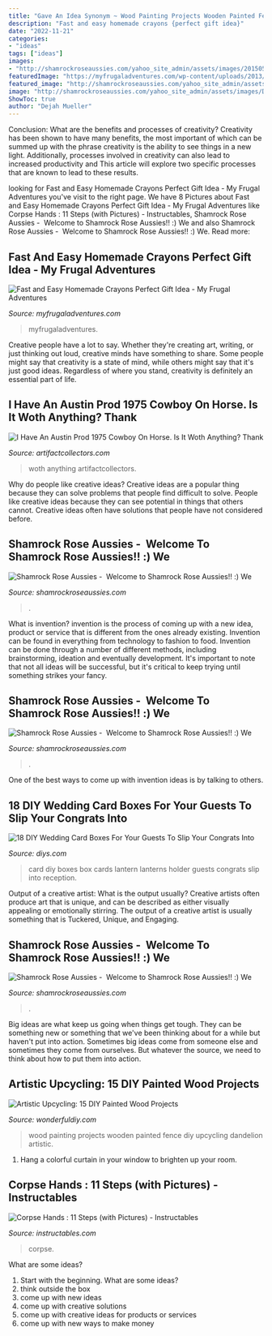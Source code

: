```yaml
---
title: "Gave An Idea Synonym ~ Wood Painting Projects Wooden Painted Fence Diy Upcycling Dandelion Artistic"
description: "Fast and easy homemade crayons {perfect gift idea}"
date: "2022-11-21"
categories:
- "ideas"
tags: ["ideas"]
images:
- "http://shamrockroseaussies.com/yahoo_site_admin/assets/images/20150531_153856.150212428_std.jpg"
featuredImage: "https://myfrugaladventures.com/wp-content/uploads/2013/12/Easy-Homemade-Crayons-your-children-will-love-this-and-you-wont-believe-how-easy-these-are-to-make..jpg"
featured_image: "http://shamrockroseaussies.com/yahoo_site_admin/assets/images/DSC_0716.10500500_std.jpg"
image: "http://shamrockroseaussies.com/yahoo_site_admin/assets/images/DSC_0207.114214806_std.jpg"
ShowToc: true
author: "Dejah Mueller"
---
```



Conclusion: What are the benefits and processes of creativity?
Creativity has been shown to have many benefits, the most important of which can be summed up with the phrase creativity is the ability to see things in a new light. Additionally, processes involved in creativity can also lead to increased productivity and This article will explore two specific processes that are known to lead to these results.

	

		
looking for Fast and Easy Homemade Crayons Perfect Gift Idea - My Frugal Adventures you've visit to the right page. We have 8 Pictures about Fast and Easy Homemade Crayons Perfect Gift Idea - My Frugal Adventures like Corpse Hands : 11 Steps (with Pictures) - Instructables, Shamrock Rose Aussies - ﻿﻿﻿ Welcome to Shamrock Rose Aussies!! :) We and also Shamrock Rose Aussies - ﻿﻿﻿ Welcome to Shamrock Rose Aussies!! :) We. Read more:
		
    
## Fast And Easy Homemade Crayons Perfect Gift Idea - My Frugal Adventures

<img loading=lazy src="https://myfrugaladventures.com/wp-content/uploads/2013/12/Easy-Homemade-Crayons-your-children-will-love-this-and-you-wont-believe-how-easy-these-are-to-make..jpg" onerror="this.onerror=null;this.src='https://tse3.mm.bing.net/th?id=OIP.PpivpX3AOxegthmNdsTIewHaKj&amp;pid=15.1';" alt="Fast and Easy Homemade Crayons Perfect Gift Idea - My Frugal Adventures">

_Source: myfrugaladventures.com_

>myfrugaladventures. 

	

Creative people have a lot to say. Whether they're creating art, writing, or just thinking out loud, creative minds have something to share. Some people might say that creativity is a state of mind, while others might say that it's just good ideas. Regardless of where you stand, creativity is definitely an essential part of life.

    
## I Have An Austin Prod 1975 Cowboy On Horse. Is It Woth Anything? Thank

<img loading=lazy src="https://d29jd5m3t61t9.cloudfront.net/artifactcollectors.com/images/fbfiles/images/625w/20170111_133230-813c969b323974f4d6daf88c9f98de7c_v_1517507952.jpg" onerror="this.onerror=null;this.src='https://tse4.mm.bing.net/th?id=OIP.sSyaVLkF0Xrlan0XbWdjDAHaEK&amp;pid=15.1';" alt="I Have An Austin Prod 1975 Cowboy On Horse. Is It Woth Anything? Thank">

_Source: artifactcollectors.com_

>woth anything artifactcollectors. 

	

Why do people like creative ideas?
Creative ideas are a popular thing because they can solve problems that people find difficult to solve. People like creative ideas because they can see potential in things that others cannot. Creative ideas often have solutions that people have not considered before.

    
## Shamrock Rose Aussies - ﻿﻿﻿ Welcome To Shamrock Rose Aussies!! :) We

<img loading=lazy src="http://shamrockroseaussies.com/yahoo_site_admin/assets/images/20150531_153856.150212428_std.jpg" onerror="this.onerror=null;this.src='https://tse3.mm.bing.net/th?id=OIP.uCWrIh62Eftr9AhZA4PBzAAAAA&amp;pid=15.1';" alt="Shamrock Rose Aussies - ﻿﻿﻿ Welcome to Shamrock Rose Aussies!! :) We">

_Source: shamrockroseaussies.com_

>. 

	

What is invention?
invention is the process of coming up with a new idea, product or service that is different from the ones already existing. Invention can be found in everything from technology to fashion to food. 
Invention can be done through a number of different methods, including brainstorming, ideation and eventually development. It's important to note that not all ideas will be successful, but it's critical to keep trying until something strikes your fancy.

    
## Shamrock Rose Aussies - ﻿﻿﻿ Welcome To Shamrock Rose Aussies!! :) We

<img loading=lazy src="http://shamrockroseaussies.com/yahoo_site_admin/assets/images/DSC_0207.114214806_std.jpg" onerror="this.onerror=null;this.src='https://tse3.mm.bing.net/th?id=OIP.kEbsJTIKlFIXGXqcuIB81AHaFS&amp;pid=15.1';" alt="Shamrock Rose Aussies - ﻿﻿﻿ Welcome to Shamrock Rose Aussies!! :) We">

_Source: shamrockroseaussies.com_

>. 

	

One of the best ways to come up with invention ideas is by talking to others.

    
## 18 DIY Wedding Card Boxes For Your Guests To Slip Your Congrats Into

<img loading=lazy src="http://cdn.diys.com/wp-content/uploads/2016/07/lantern-wedding-card-box-diy.jpg" onerror="this.onerror=null;this.src='https://tse1.mm.bing.net/th?id=OIP.49KRunVxXXeJpm4HcdncnQHaLI&amp;pid=15.1';" alt="18 DIY Wedding Card Boxes For Your Guests To Slip Your Congrats Into">

_Source: diys.com_

>card diy boxes box cards lantern lanterns holder guests congrats slip into reception. 

	

Output of a creative artist: What is the output usually?
Creative artists often produce art that is unique, and can be described as either visually appealing or emotionally stirring. The output of a creative artist is usually something that is Tuckered, Unique, and Engaging.

    
## Shamrock Rose Aussies - ﻿﻿﻿ Welcome To Shamrock Rose Aussies!! :) We

<img loading=lazy src="http://shamrockroseaussies.com/yahoo_site_admin/assets/images/DSC_0716.10500500_std.jpg" onerror="this.onerror=null;this.src='https://tse2.mm.bing.net/th?id=OIP.ywHyXSOmdryMRxNFAASMnwHaE-&amp;pid=15.1';" alt="Shamrock Rose Aussies - ﻿﻿﻿ Welcome to Shamrock Rose Aussies!! :) We">

_Source: shamrockroseaussies.com_

>. 

	

Big ideas are what keep us going when things get tough. They can be something new or something that we've been thinking about for a while but haven't put into action. Sometimes big ideas come from someone else and sometimes they come from ourselves. But whatever the source, we need to think about how to put them into action.

    
## Artistic Upcycling: 15 DIY Painted Wood Projects

<img loading=lazy src="https://cdn.wonderfuldiy.com/wp-content/uploads/2017/07/Wooden-fence-dandelion-painting.jpg" onerror="this.onerror=null;this.src='https://tse1.mm.bing.net/th?id=OIP.KTNQs8DFGodSHrfGNsgvnAHaJ4&amp;pid=15.1';" alt="Artistic Upcycling: 15 DIY Painted Wood Projects">

_Source: wonderfuldiy.com_

>wood painting projects wooden painted fence diy upcycling dandelion artistic. 

	

1. Hang a colorful curtain in your window to brighten up your room.

    
## Corpse Hands : 11 Steps (with Pictures) - Instructables

<img loading=lazy src="https://content.instructables.com/ORIG/FHN/3NIM/GDVZ2YAG/FHN3NIMGDVZ2YAG.jpg?frame=1&amp;width=2100" onerror="this.onerror=null;this.src='https://tse1.mm.bing.net/th?id=OIP.3CHoMExWXjwCAjKCSWj1LQHaGC&amp;pid=15.1';" alt="Corpse Hands : 11 Steps (with Pictures) - Instructables">

_Source: instructables.com_

>corpse. 

	

What are some ideas?
1. Start with the beginning. What are some ideas? 
2. think outside the box 
3. come up with new ideas 
4. come up with creative solutions 
5. come up with creative ideas for products or services 
6. come up with new ways to make money 


